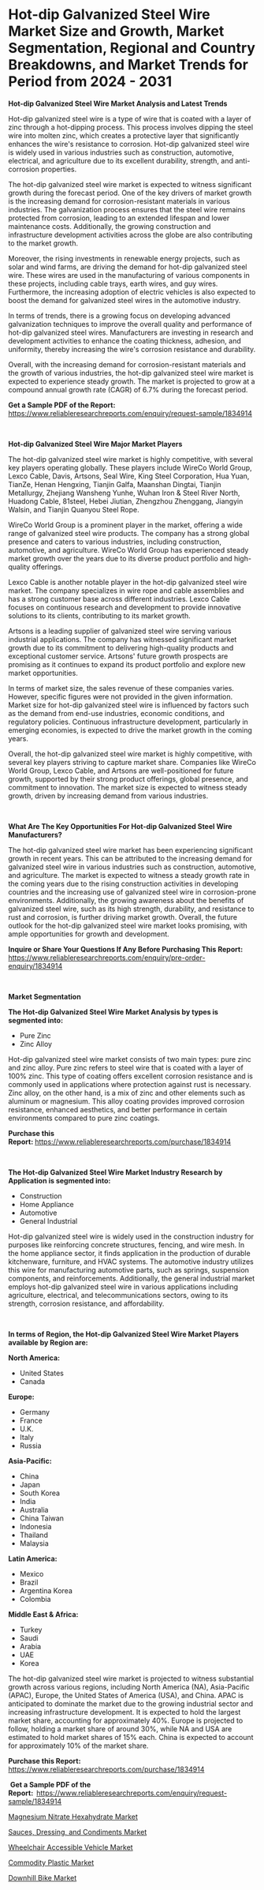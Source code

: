 <p><h1>Hot-dip Galvanized Steel Wire Market Size and Growth, Market Segmentation, Regional and Country Breakdowns, and Market Trends for Period from 2024 -  2031</h1></p><p><strong>Hot-dip Galvanized Steel Wire Market Analysis and Latest Trends</strong></p>
<p><p>Hot-dip galvanized steel wire is a type of wire that is coated with a layer of zinc through a hot-dipping process. This process involves dipping the steel wire into molten zinc, which creates a protective layer that significantly enhances the wire's resistance to corrosion. Hot-dip galvanized steel wire is widely used in various industries such as construction, automotive, electrical, and agriculture due to its excellent durability, strength, and anti-corrosion properties.</p><p>The hot-dip galvanized steel wire market is expected to witness significant growth during the forecast period. One of the key drivers of market growth is the increasing demand for corrosion-resistant materials in various industries. The galvanization process ensures that the steel wire remains protected from corrosion, leading to an extended lifespan and lower maintenance costs. Additionally, the growing construction and infrastructure development activities across the globe are also contributing to the market growth.</p><p>Moreover, the rising investments in renewable energy projects, such as solar and wind farms, are driving the demand for hot-dip galvanized steel wire. These wires are used in the manufacturing of various components in these projects, including cable trays, earth wires, and guy wires. Furthermore, the increasing adoption of electric vehicles is also expected to boost the demand for galvanized steel wires in the automotive industry.</p><p>In terms of trends, there is a growing focus on developing advanced galvanization techniques to improve the overall quality and performance of hot-dip galvanized steel wires. Manufacturers are investing in research and development activities to enhance the coating thickness, adhesion, and uniformity, thereby increasing the wire's corrosion resistance and durability.</p><p>Overall, with the increasing demand for corrosion-resistant materials and the growth of various industries, the hot-dip galvanized steel wire market is expected to experience steady growth. The market is projected to grow at a compound annual growth rate (CAGR) of 6.7% during the forecast period.</p></p>
<p><strong>Get a Sample PDF of the Report:&nbsp;</strong> <a href="https://www.reliableresearchreports.com/enquiry/request-sample/1834914">https://www.reliableresearchreports.com/enquiry/request-sample/1834914</a></p>
<p>&nbsp;</p>
<p><strong>Hot-dip Galvanized Steel Wire Major Market Players</strong></p>
<p><p>The hot-dip galvanized steel wire market is highly competitive, with several key players operating globally. These players include WireCo World Group, Lexco Cable, Davis, Artsons, Seal Wire, King Steel Corporation, Hua Yuan, TianZe, Henan Hengxing, Tianjin Galfa, Maanshan Dingtai, Tianjin Metallurgy, Zhejiang Wansheng Yunhe, Wuhan Iron & Steel River North, Huadong Cable, 81steel, Hebei Jiutian, Zhengzhou Zhenggang, Jiangyin Walsin, and Tianjin Quanyou Steel Rope.</p><p>WireCo World Group is a prominent player in the market, offering a wide range of galvanized steel wire products. The company has a strong global presence and caters to various industries, including construction, automotive, and agriculture. WireCo World Group has experienced steady market growth over the years due to its diverse product portfolio and high-quality offerings.</p><p>Lexco Cable is another notable player in the hot-dip galvanized steel wire market. The company specializes in wire rope and cable assemblies and has a strong customer base across different industries. Lexco Cable focuses on continuous research and development to provide innovative solutions to its clients, contributing to its market growth.</p><p>Artsons is a leading supplier of galvanized steel wire serving various industrial applications. The company has witnessed significant market growth due to its commitment to delivering high-quality products and exceptional customer service. Artsons' future growth prospects are promising as it continues to expand its product portfolio and explore new market opportunities.</p><p>In terms of market size, the sales revenue of these companies varies. However, specific figures were not provided in the given information. Market size for hot-dip galvanized steel wire is influenced by factors such as the demand from end-use industries, economic conditions, and regulatory policies. Continuous infrastructure development, particularly in emerging economies, is expected to drive the market growth in the coming years.</p><p>Overall, the hot-dip galvanized steel wire market is highly competitive, with several key players striving to capture market share. Companies like WireCo World Group, Lexco Cable, and Artsons are well-positioned for future growth, supported by their strong product offerings, global presence, and commitment to innovation. The market size is expected to witness steady growth, driven by increasing demand from various industries.</p></p>
<p>&nbsp;</p>
<p><strong>What Are The Key Opportunities For Hot-dip Galvanized Steel Wire Manufacturers?</strong></p>
<p><p>The hot-dip galvanized steel wire market has been experiencing significant growth in recent years. This can be attributed to the increasing demand for galvanized steel wire in various industries such as construction, automotive, and agriculture. The market is expected to witness a steady growth rate in the coming years due to the rising construction activities in developing countries and the increasing use of galvanized steel wire in corrosion-prone environments. Additionally, the growing awareness about the benefits of galvanized steel wire, such as its high strength, durability, and resistance to rust and corrosion, is further driving market growth. Overall, the future outlook for the hot-dip galvanized steel wire market looks promising, with ample opportunities for growth and development.</p></p>
<p><strong>Inquire or Share Your Questions If Any Before Purchasing This Report:</strong> <a href="https://www.reliableresearchreports.com/enquiry/pre-order-enquiry/1834914">https://www.reliableresearchreports.com/enquiry/pre-order-enquiry/1834914</a></p>
<p>&nbsp;</p>
<p><strong>Market Segmentation</strong></p>
<p><strong>The Hot-dip Galvanized Steel Wire Market Analysis by types is segmented into:</strong></p>
<p><ul><li>Pure Zinc</li><li>Zinc Alloy</li></ul></p>
<p><p>Hot-dip galvanized steel wire market consists of two main types: pure zinc and zinc alloy. Pure zinc refers to steel wire that is coated with a layer of 100% zinc. This type of coating offers excellent corrosion resistance and is commonly used in applications where protection against rust is necessary. Zinc alloy, on the other hand, is a mix of zinc and other elements such as aluminum or magnesium. This alloy coating provides improved corrosion resistance, enhanced aesthetics, and better performance in certain environments compared to pure zinc coatings.</p></p>
<p><strong>Purchase this Report:&nbsp;</strong><a href="https://www.reliableresearchreports.com/purchase/1834914">https://www.reliableresearchreports.com/purchase/1834914</a></p>
<p>&nbsp;</p>
<p><strong>The Hot-dip Galvanized Steel Wire Market Industry Research by Application is segmented into:</strong></p>
<p><ul><li>Construction</li><li>Home Appliance</li><li>Automotive</li><li>General Industrial</li></ul></p>
<p><p>Hot-dip galvanized steel wire is widely used in the construction industry for purposes like reinforcing concrete structures, fencing, and wire mesh. In the home appliance sector, it finds application in the production of durable kitchenware, furniture, and HVAC systems. The automotive industry utilizes this wire for manufacturing automotive parts, such as springs, suspension components, and reinforcements. Additionally, the general industrial market employs hot-dip galvanized steel wire in various applications including agriculture, electrical, and telecommunications sectors, owing to its strength, corrosion resistance, and affordability.</p></p>
<p>&nbsp;</p>
<p><strong>In terms of Region, the Hot-dip Galvanized Steel Wire Market Players available by Region are:</strong></p>
<p>
    <p> <strong> North America: </strong>
        <ul>
            <li>United States</li>
            <li>Canada</li>
        </ul>
        </p> 
    <p> <strong> Europe: </strong>
        <ul>
            <li>Germany</li>
            <li>France</li>
            <li>U.K.</li>
            <li>Italy</li>
            <li>Russia</li>
        </ul>
        </p> 
    <p> <strong> Asia-Pacific: </strong>
        <ul>
            <li>China</li>
            <li>Japan</li>
            <li>South Korea</li>
            <li>India</li>
            <li>Australia</li>
            <li>China Taiwan</li>
            <li>Indonesia</li>
            <li>Thailand</li>
            <li>Malaysia</li>
        </ul>
        </p> 
    <p> <strong> Latin America: </strong>
        <ul>
            <li>Mexico</li>
            <li>Brazil</li>
            <li>Argentina Korea</li>
            <li>Colombia</li>
        </ul>
        </p> 
    <p> <strong> Middle East & Africa: </strong>
        <ul>
            <li>Turkey</li>
            <li>Saudi</li>
            <li>Arabia</li>
            <li>UAE</li>
            <li>Korea</li>
        </ul>
    </p>
    </p>
<p><p>The hot-dip galvanized steel wire market is projected to witness substantial growth across various regions, including North America (NA), Asia-Pacific (APAC), Europe, the United States of America (USA), and China. APAC is anticipated to dominate the market due to the growing industrial sector and increasing infrastructure development. It is expected to hold the largest market share, accounting for approximately 40%. Europe is projected to follow, holding a market share of around 30%, while NA and USA are estimated to hold market shares of 15% each. China is expected to account for approximately 10% of the market share.</p></p>
<p><strong>Purchase this Report: </strong><a href="https://www.reliableresearchreports.com/purchase/1834914">https://www.reliableresearchreports.com/purchase/1834914</a></p>
<p>&nbsp;<strong>Get a Sample PDF of the Report:&nbsp;&nbsp;</strong><a href="https://www.reliableresearchreports.com/enquiry/request-sample/1834914">https://www.reliableresearchreports.com/enquiry/request-sample/1834914</a></p>
<p><strong></strong></p>
<p><p><a href="https://medium.com/p/ce0d58efd6c6/edit">Magnesium Nitrate Hexahydrate Market</a></p><p><a href="https://github.com/sofayahoo2023/Market-Research-Report-List-3/blob/main/sauces-dressing-and-condiments-market.md">Sauces, Dressing, and Condiments Market</a></p><p><a href="https://medium.com/p/9139e2de0b54/edit">Wheelchair Accessible Vehicle Market</a></p><p><a href="https://medium.com/p/e86e1eb46916/edit">Commodity Plastic Market</a></p><p><a href="https://github.com/pizolina/Market-Research-Report-List-3/blob/main/downhill-bike-market.md">Downhill Bike Market</a></p></p>